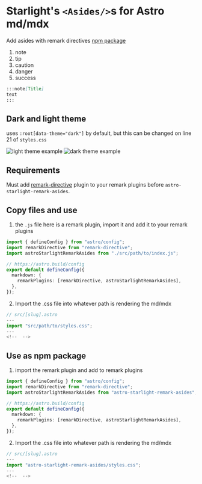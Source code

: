 # Starlight's `<Asides/>`s for Astro md/mdx

Add asides with remark directives
[npm package](https://www.npmjs.com/package/astro-starlight-remark-asides)

1. note
2. tip
3. caution
4. danger
5. success

```md
:::note[Title]
text
:::
```

## Dark and light theme

uses `:root[data-theme="dark"]` by default, but this can be changed on line 21 of `styles.css`

![light theme example](./imgs/light.png)
![dark theme example](./imgs/dark.png)

## Requirements

Must add [remark-directive](https://github.com/remarkjs/remark-directive) plugin to your remark plugins before `astro-starlight-remark-asides`.

## Copy files and use

1. the `.js` file here is a remark plugin, import it and add it to your remark plugins

```ts
import { defineConfig } from "astro/config";
import remarkDirective from "remark-directive";
import astroStarlightRemarkAsides from "./src/path/to/index.js";

// https://astro.build/config
export default defineConfig({
  markdown: {
    remarkPlugins: [remarkDirective, astroStarlightRemarkAsides],
  },
});
```

2. Import the .css file into whatever path is rendering the md/mdx

```ts
// src/[slug].astro
---
import "src/path/to/styles.css";
---
<!--  -->
```

## Use as npm package

1. import the remark plugin and add to remark plugins

```ts
import { defineConfig } from "astro/config";
import remarkDirective from "remark-directive";
import astroStarlightRemarkAsides from "astro-starlight-remark-asides";

// https://astro.build/config
export default defineConfig({
  markdown: {
    remarkPlugins: [remarkDirective, astroStarlightRemarkAsides],
  },
});
```

2. Import the .css file into whatever path is rendering the md/mdx

```ts
// src/[slug].astro
---
import "astro-starlight-remark-asides/styles.css";
---
<!--  -->
```
